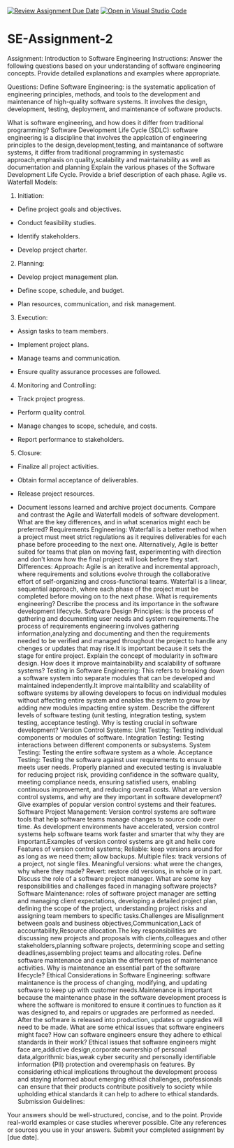 [![Review Assignment Due Date](https://classroom.github.com/assets/deadline-readme-button-24ddc0f5d75046c5622901739e7c5dd533143b0c8e959d652212380cedb1ea36.svg)](https://classroom.github.com/a/-ucQIGTc)
[![Open in Visual Studio Code](https://classroom.github.com/assets/open-in-vscode-718a45dd9cf7e7f842a935f5ebbe5719a5e09af4491e668f4dbf3b35d5cca122.svg)](https://classroom.github.com/online_ide?assignment_repo_id=15216966&assignment_repo_type=AssignmentRepo)
# SE-Assignment-2
Assignment: Introduction to Software Engineering
Instructions:
Answer the following questions based on your understanding of software engineering concepts. Provide detailed explanations and examples where appropriate.

Questions:
Define Software Engineering:
is the systematic application of engineering principles, methods, and tools to the development and maintenance of high-quality software systems. It involves the design, development, testing, deployment, and maintenance of software products.

What is software engineering, and how does it differ from traditional programming?
Software Development Life Cycle (SDLC):
software engineering is a discipline that involves the applcation of engineering principles to the design,development,testing, and maintanance of software systems, it differ from traditional programming in systemastic approach,emphasis on quality,scalability and maintainability as well as documentation and planning
Explain the various phases of the Software Development Life Cycle. Provide a brief description of each phase.
Agile vs. Waterfall Models:
1. Initiation:

- Define project goals and objectives.

- Conduct feasibility studies.

- Identify stakeholders.

- Develop project charter.

2. Planning:

- Develop project management plan.

- Define scope, schedule, and budget.

- Plan resources, communication, and risk
management.

3. Execution:

- Assign tasks to team members.

- Implement project plans.

- Manage teams and communication.

- Ensure quality assurance processes are followed.

4. Monitoring and Controlling:

- Track project progress.

- Perform quality control.

- Manage changes to scope, schedule, and costs.

- Report performance to stakeholders.

5. Closure:

- Finalize all project activities.

- Obtain formal acceptance of deliverables.

- Release project resources.

- Document lessons learned and archive project
documents.
Compare and contrast the Agile and Waterfall models of software development. What are the key differences, and in what scenarios might each be preferred?
Requirements Engineering:
Waterfall is a better method when a project must meet strict regulations as it requires deliverables for each phase before proceeding to the next one. Alternatively, Agile is better suited for teams that plan on moving fast, experimenting with direction and don't know how the final project will look before they start.
Differences: Approach: Agile is an iterative and incremental approach, where requirements and solutions evolve through the collaborative effort of self-organizing and cross-functional teams. Waterfall is a linear, sequential approach, where each phase of the project must be completed before moving on to the next phase.
What is requirements engineering? Describe the process and its importance in the software development lifecycle.
Software Design Principles:
is the process of gathering and documenting user needs and system requirements.The process of requirements engineering involves gathering information,analyzing and documenting and then the requirements needed to be verified and managed throughout the project to handle any chenges or updates that may rise.It is important because it sets the stage for entire project.
Explain the concept of modularity in software design. How does it improve maintainability and scalability of software systems?
Testing in Software Engineering:
This refers to breaking down a software system into separate modules that can be developed and maintained independently.It improve maintaibility and scalability of software systems by allowing developers to focus on individual modules without affecting entire system and enables the system to grow by adding new modules impacting entire system.
Describe the different levels of software testing (unit testing, integration testing, system testing, acceptance testing). Why is testing crucial in software development?
Version Control Systems:
 Unit Testing: Testing individual components or modules of software.
 Integration Testing: Testing interactions between different components or subsystems.
 System Testing: Testing the entire software system as a whole.
 Acceptance Testing: Testing the software against user requirements to ensure it meets user needs.
 Properly planned and executed testing is invaluable for reducing project risk, providing confidence in the software quality, meeting compliance needs, ensuring satisfied users, enabling continuous improvement, and reducing overall costs.
What are version control systems, and why are they important in software development? Give examples of popular version control systems and their features.
Software Project Management:
Version control systems are software tools that help software teams manage changes to source code over time. As development environments have accelerated, version control systems help software teams work faster and smarter that why they are important.Examples of version control systems are git and helix core 
Features of version control systems;
Reliable: keep versions around for as long as we need them; allow backups.
Multiple files: track versions of a project, not single files.
Meaningful versions: what were the changes, why where they made?
Revert: restore old versions, in whole or in part.
Discuss the role of a software project manager. What are some key responsibilities and challenges faced in managing software projects?
Software Maintenance:
roles of software project manager are setting and managing client expectations, developing a detailed project plan, defining the scope of the project, understanding project risks and assigning team members to specific tasks.Challenges are Misalignment between goals and business objectives,Communication,Lack of accountability,Resource allocation.The key responsibilities are discussing new projects and proposals with clients,colleagues and other stakeholders,planning software projects, determining scope and setting deadlines,assembling project teams and allocating roles.
Define software maintenance and explain the different types of maintenance activities. Why is maintenance an essential part of the software lifecycle?
Ethical Considerations in Software Engineering:
software maintanence is the  process of changing, modifying, and updating software to keep up with customer needs.Maintenance is important because the maintenance phase in the software development process is where the software is monitored to ensure it continues to function as it was designed to, and repairs or upgrades are performed as needed. After the software is released into production, updates or upgrades will need to be made.
What are some ethical issues that software engineers might face? How can software engineers ensure they adhere to ethical standards in their work?
Ethical issues that software engineers might face are,addictive design,corporate ownership of personal data,algorithmic bias,weak cyber security and personally identifiable information (PII) protection and overemphasis on features.
By considering ethical implications throughout the development process and staying informed about emerging ethical challenges, professionals can ensure that their products contribute positively to society while upholding ethical standards it can help to adhere to ethical standards.
Submission Guidelines:

Your answers should be well-structured, concise, and to the point.
Provide real-world examples or case studies wherever possible.
Cite any references or sources you use in your answers.
Submit your completed assignment by [due date].
